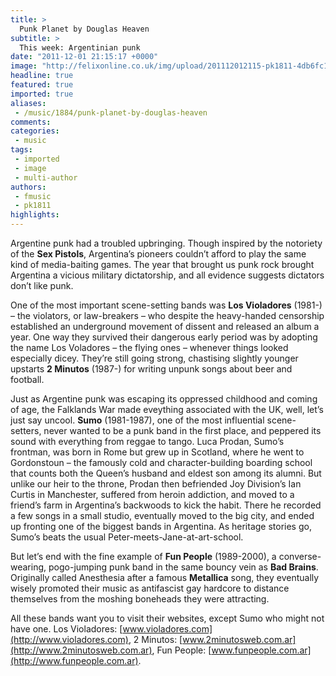 ```yaml
---
title: >
  Punk Planet by Douglas Heaven
subtitle: >
  This week: Argentinian punk
date: "2011-12-01 21:15:17 +0000"
image: "http://felixonline.co.uk/img/upload/201112012115-pk1811-4db6fc1fc81c5_sumo_2.jpg"
headline: true
featured: true
imported: true
aliases:
 - /music/1884/punk-planet-by-douglas-heaven
comments:
categories:
 - music
tags:
 - imported
 - image
 - multi-author
authors:
 - fmusic
 - pk1811
highlights:
---
```


Argentine punk had a troubled upbringing. Though inspired by the notoriety of the __Sex Pistols__, Argentina’s pioneers couldn’t afford to play the same kind of media-baiting games. The year that brought us punk rock brought Argentina a vicious military dictatorship, and all evidence suggests dictators don’t like punk.

One of the most important scene-setting bands was __Los Violadores__ (1981-) – the violators, or law-breakers – who despite the heavy-handed censorship established an underground movement of dissent and released an album a year. One way they survived their dangerous early period was by adopting the name Los Voladores – the flying ones – whenever things looked especially dicey. They’re still going strong, chastising slightly younger upstarts __2 Minutos__ (1987-) for writing unpunk songs about beer and football.

Just as Argentine punk was escaping its oppressed childhood and coming of age, the Falklands War made eveything associated with the UK, well, let’s just say uncool. __Sumo__ (1981-1987), one of the most influential scene-setters, never wanted to be a punk band in the first place, and peppered its sound with everything from reggae to tango. Luca Prodan, Sumo’s frontman, was born in Rome but grew up in Scotland, where he went to Gordonstoun – the famously cold and character-building boarding school that counts both the Queen’s husband and eldest son among its alumni. But unlike our heir to the throne, Prodan then befriended Joy Division’s Ian Curtis in Manchester, suffered from heroin addiction, and moved to a friend’s farm in Argentina’s backwoods to kick the habit. There he recorded a few songs in a small studio, eventually moved to the big city, and ended up fronting one of the biggest bands in Argentina. As heritage stories go, Sumo’s beats the usual Peter-meets-Jane-at-art-school.

But let’s end with the fine example of __Fun People__ (1989-2000), a converse-wearing, pogo-jumping punk band in the same bouncy vein as __Bad Brains__. Originally called Anesthesia after a famous __Metallica__ song, they eventually wisely promoted their music as antifascist gay hardcore to distance themselves from the moshing boneheads they were attracting.

All these bands want you to visit their websites, except Sumo who might not have one. Los Violadores: [www.violadores.com](http://www.violadores.com), 2 Minutos: [www.2minutosweb.com.ar](http://www.2minutosweb.com.ar), Fun People: [www.funpeople.com.ar](http://www.funpeople.com.ar).
